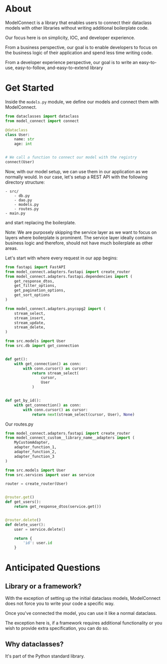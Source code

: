 # About

ModelConnect is a library that enables users to connect their dataclass models with other libraries 
without writing additional boilerplate code.

Our focus here is on simplicity, IOC, and developer experience.

From a business perspective, our goal is to
enable developers to focus on the business logic of their application
and spend less time writing code.

From a developer experience perspective, our goal is to
write an easy-to-use, easy-to-follow, and-easy-to-extend library


# Get Started

Inside the `models.py` module, we define our models and connect them with ModelConnect.
```python
from dataclasses import dataclass
from model_connect import connect

@dataclass
class User:
    name: str
    age: int


# We call a function to connect our model with the registry
connect(User)
```

Now, with our model setup, we can use them in our application as we normally would.
In our case, let's setup a REST API with the following directory structure:

```
- src/
    - db.py
    - dao.py
    - models.py
    - routes.py
- main.py
```

and start replacing the boilerplate.

Note: We are purposely skipping the service layer as we want to focus on layers where
boilerplate is prominent. The service layer ideally contains business logic and therefore,
should not have much boilerplate as other areas.

Let's start with where every request in our app begins:

```python
from fastapi import FastAPI
from model_connect.adapters.fastapi import create_router
from model_connect.adapters.fastapi.dependencies import (
    get_response_dtos,
    get_filter_options,
    get_pagination_options,
    get_sort_options
)

```

```python
from model_connect.adapters.psycopg2 import (
    stream_select,
    stream_insert,
    stream_update,
    stream_delete,
)

from src.models import User
from src.db import get_connection


def get():
    with get_connection() as conn:
        with conn.cursor() as cursor:
            return stream_select(
                cursor,
                User
            )


def get_by_id():
    with get_connection() as conn:
        with conn.cursor() as cursor:
            return next(stream_select(cursor, User), None)
```

Our routes.py

```python
from model_connect.adapters.fastapi import create_router
from model_connect_custom__library_name__adapters import (
    MyCustomAdapter,
    adapter_function_1,
    adapter_function_2,
    adapter_function_3
)

from src.models import User
from src.services import user as service

router = create_router(User)


@router.get()
def get_users():
    return get_response_dtos(service.get())


@router.delete()
def delete_user():
    user = service.delete()

    return {
        'id': user.id
    }
```

# Anticipated Questions

## Library or a framework?

With the exception of setting up the initial dataclass models,
ModelConnect does not force you to write your code a specific way.

Once you've connected the model, you can use it like a normal dataclass.

The exception here is, if a framework requires additional functionality
or you wish to provide extra specification, you can do so.

## Why dataclasses?

It's part of the Python standard library.
